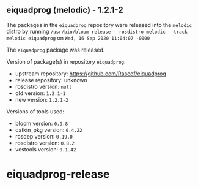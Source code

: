 ## eiquadprog (melodic) - 1.2.1-2

The packages in the `eiquadprog` repository were released into the `melodic` distro by running `/usr/bin/bloom-release --rosdistro melodic --track melodic eiquadprog` on `Wed, 16 Sep 2020 11:04:07 -0000`

The `eiquadprog` package was released.

Version of package(s) in repository `eiquadprog`:

- upstream repository: https://github.com/Rascof/eiquadprog
- release repository: unknown
- rosdistro version: `null`
- old version: `1.2.1-1`
- new version: `1.2.1-2`

Versions of tools used:

- bloom version: `0.9.8`
- catkin_pkg version: `0.4.22`
- rosdep version: `0.19.0`
- rosdistro version: `0.8.2`
- vcstools version: `0.1.42`


# eiquadprog-release